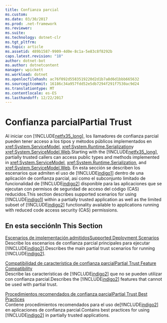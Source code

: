 ```yaml
---
title: Confianza parcial
ms.custom: 
ms.date: 03/30/2017
ms.prod: .net-framework
ms.reviewer: 
ms.suite: 
ms.technology: dotnet-clr
ms.tgt_pltfrm: 
ms.topic: article
ms.assetid: 489b1587-9909-4d0e-8c1a-5e83c8f8292b
caps.latest.revision: "18"
author: dotnet-bot
ms.author: dotnetcontent
manager: wpickett
ms.workload: dotnet
ms.openlocfilehash: ac76f092d5583519220d2d1b7a8d6d1bbb665632
ms.sourcegitcommit: 16186c34a957fdd52e5db7294f291f7530ac9d24
ms.translationtype: MT
ms.contentlocale: es-ES
ms.lasthandoff: 12/22/2017
---
```

# <a name="partial-trust"></a><span data-ttu-id="8b1e8-102">Confianza parcial</span><span class="sxs-lookup"><span data-stu-id="8b1e8-102">Partial Trust</span></span>
<span data-ttu-id="8b1e8-103">Al iniciar con [!INCLUDE[netfx35_long](../../../../includes/netfx35-long-md.md)], los llamadores de confianza parcial pueden tener acceso a los tipos y métodos públicos implementados en <xref:System.ServiceModel>, <xref:System.Runtime.Serialization>y <xref:System.ServiceModel.Web>.</span><span class="sxs-lookup"><span data-stu-id="8b1e8-103">Starting with the [!INCLUDE[netfx35_long](../../../../includes/netfx35-long-md.md)], partially trusted callers can access public types and methods implemented in <xref:System.ServiceModel>, <xref:System.Runtime.Serialization>, and <xref:System.ServiceModel.Web>.</span></span> <span data-ttu-id="8b1e8-104">En esta sección se describen los escenarios que admiten el uso de [!INCLUDE[indigo1](../../../../includes/indigo1-md.md)] dentro de una aplicación de confianza parcial, así como el subconjunto limitado de funcionalidad de [!INCLUDE[indigo2](../../../../includes/indigo2-md.md)] disponible para las aplicaciones que se ejecutan con permisos de seguridad de acceso del código (CAS) reducidos.</span><span class="sxs-lookup"><span data-stu-id="8b1e8-104">This section describes supported scenarios for using [!INCLUDE[indigo1](../../../../includes/indigo1-md.md)] within a partially trusted application as well as the limited subset of [!INCLUDE[indigo2](../../../../includes/indigo2-md.md)] functionality available to applications running with reduced code access security (CAS) permissions.</span></span>  
  
## <a name="in-this-section"></a><span data-ttu-id="8b1e8-105">En esta sección</span><span class="sxs-lookup"><span data-stu-id="8b1e8-105">In This Section</span></span>  
 [<span data-ttu-id="8b1e8-106">Escenarios de implementación admitidos</span><span class="sxs-lookup"><span data-stu-id="8b1e8-106">Supported Deployment Scenarios</span></span>](../../../../docs/framework/wcf/feature-details/supported-deployment-scenarios.md)  
 <span data-ttu-id="8b1e8-107">Describe los escenarios de confianza parcial principales para ejecutar [!INCLUDE[indigo2](../../../../includes/indigo2-md.md)].</span><span class="sxs-lookup"><span data-stu-id="8b1e8-107">Describes the main partial trust scenarios for running [!INCLUDE[indigo2](../../../../includes/indigo2-md.md)].</span></span>  
  
 [<span data-ttu-id="8b1e8-108">Compatibilidad de característica de confianza parcial</span><span class="sxs-lookup"><span data-stu-id="8b1e8-108">Partial Trust Feature Compatibility</span></span>](../../../../docs/framework/wcf/feature-details/partial-trust-feature-compatibility.md)  
 <span data-ttu-id="8b1e8-109">Describe las características de [!INCLUDE[indigo2](../../../../includes/indigo2-md.md)] que no se pueden utilizar con confianza parcial.</span><span class="sxs-lookup"><span data-stu-id="8b1e8-109">Describes the [!INCLUDE[indigo2](../../../../includes/indigo2-md.md)] features that cannot be used with partial trust.</span></span>  
  
 [<span data-ttu-id="8b1e8-110">Procedimientos recomendados de confianza parcial</span><span class="sxs-lookup"><span data-stu-id="8b1e8-110">Partial Trust Best Practices</span></span>](../../../../docs/framework/wcf/feature-details/partial-trust-best-practices.md)  
 <span data-ttu-id="8b1e8-111">Contiene procedimientos recomendados para el uso de[!INCLUDE[indigo2](../../../../includes/indigo2-md.md)] en aplicaciones de confianza parcial.</span><span class="sxs-lookup"><span data-stu-id="8b1e8-111">Contains best practices for using [!INCLUDE[indigo2](../../../../includes/indigo2-md.md)] in partially trusted applications.</span></span>
